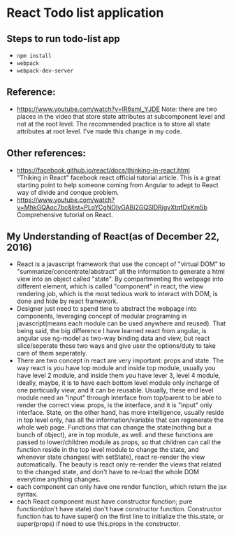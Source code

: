 # React Todo list application
## Steps to run todo-list app
* `npm install`
* `webpack`
* `webpack-dev-server`

## Reference:
* https://www.youtube.com/watch?v=IR6smI_YJDE
Note: there are two places in the video that store state attributes at subcomponent level and not at the root level. The recommended practice is to store all state attributes at root level. I've made this change in my code.

## Other references:
* https://facebook.github.io/react/docs/thinking-in-react.html  
"Thiking in React" facebook react official tutorial article.
This is a great starting point to help someone coming from Angular to adept to React way of divide and conque problem. 
* https://www.youtube.com/watch?v=MhkGQAoc7bc&list=PLoYCgNOIyGABj2GQSlDRjgvXtqfDxKm5b  
Comprehensive tutorial on React.

## My Understanding of React(as of December 22, 2016)
* React is a javascript framework that use the concept of "virtual DOM" to "summarize/concentrate/abstract" all the information to generate a html view into an object called "state". By compartmenting the webpage into different element, which is called "component" in react, the view rendering job, which is the most tedious work to interact with DOM, is done and hide by react framework. 
* Designer just need to spend time to abstract the webpage into components, leveraging concept of modular programing in javascript(means each module can be used anywhere and reused). That being said, the big difference I have learned react from angular, is angular use ng-model as two-way binding data and view, but react slice/seperate these two ways and give user the options/duty to take care of them seperately. 
* There are two concept in react are very important: props and state. The way react is you have top module and inside top module, usually you have level 2 module, and inside them you have lever 3, level 4 module, ideally, maybe, it is to have each bottom level module only incharge of one particually view, and it can be reusable. Usually, these end level module need an "input" through interface from top/parent to be able to render the correct view. props, is the interface, and it is "input" only interface. State, on the other hand, has more intelligence, usually reside in top level only, has all the information/variable that can regenerate the whole web page. Functions that can change the state(nothing but a bunch of object), are in top module, as well. and these functions are passed to lower/children module as props, so that children can call the function reside in the top level module to change the state, and whenever state changes( with setState), react re-render the view automatically. The beauty is react only re-render the views that related to the changed state, and don't have to re-load the whole DOM everytime anything changes. 
* each component can only have one render function, which return the jsx syntax. 
* each React component must have constructor function; pure function(don't have state) don't have constructor function. Constructor function has to have super() on the first line to initialize the this.state, or super(props) if need to use this.props in the constructor. 
